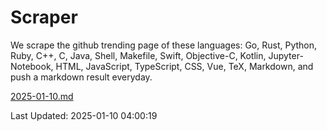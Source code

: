 # Scraper

We scrape the github trending page of these languages: Go, Rust, Python, Ruby, C++, C, Java, Shell, Makefile, Swift, Objective-C, Kotlin, Jupyter-Notebook, HTML, JavaScript, TypeScript, CSS, Vue, TeX, Markdown, and push a markdown result everyday.

[2025-01-10.md](https://github.com/yangwenmai/github-trending-backup/blob/master/2025-01-10.md)

Last Updated: 2025-01-10 04:00:19